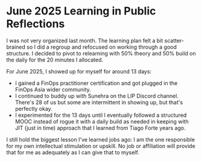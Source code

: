 # June 2025 Learning in Public Reflections 

I was not very organized last month. The learning plan felt a bit scatter-brained so I did a regroup and refocused on working through a good structure. I decided to pivot to relearning with 50% theory and 50% build on the daily for the 20 minutes I allocated. 

For June 2025, I showed up for myself for around 13 days: 
- I gained a FinOps practitioner certification and got plugged in the FinOps Asia wider community. 
- I continued to buddy up with Sunehra on the LIP Discord channel. There's 28 of us but some are intermittent in showing up, but that's perfectly okay. 
- I experimented for the 13 days until I eventually followed a structured MOOC instead of rogue it with a daily build as needed in keeping with JIT (just in time) approach that I learned from Tiago Forte years ago. 

I still hold the biggest lesson I've learned jobs ago: I am the one responsible for my own intellectual stimulation or upskill. No job or affiliation will provide that for me as adequately as I can give that to myself. 